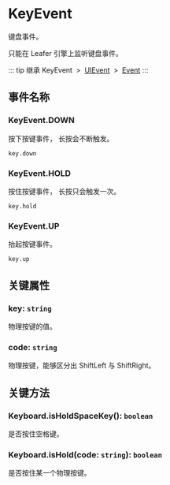 # KeyEvent

键盘事件。

只能在 Leafer 引擎上监听键盘事件。

::: tip 继承
KeyEvent &nbsp;>&nbsp; [UIEvent](./UIEvent.md) &nbsp;>&nbsp; [Event](../basic/Event.md)
:::

## 事件名称

### KeyEvent.DOWN

按下按键事件， 长按会不断触发。

`key.down`

### KeyEvent.HOLD <Badge type="tip" text="new" />

按住按键事件， 长按只会触发一次。

`key.hold`

### KeyEvent.UP

抬起按键事件。

`key.up`

## 关键属性

### key: `string`

物理按键的值。

### code: `string`

物理按键，能够区分出 ShiftLeft 与 ShiftRight。

## 关键方法

### Keyboard.isHoldSpaceKey(): `boolean`

是否按住空格键。

### Keyboard.isHold(code: `string`): `boolean`

是否按住某一个物理按键。

<!-- ## 继承事件

### [UIEvent](./UIEvent) -->

<!--
## API

### [KeyEvent](/api/classes/KeyEvent.md) -->
